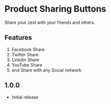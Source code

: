 # Product Sharing Buttons

Share your zest with your friends and others.

## Features

1. Facebook Share
2. Twitter Share
3. Linkdin Share
4. YouTube Share
5. and Share with any Social network

## 1.0.0

- Initial release
